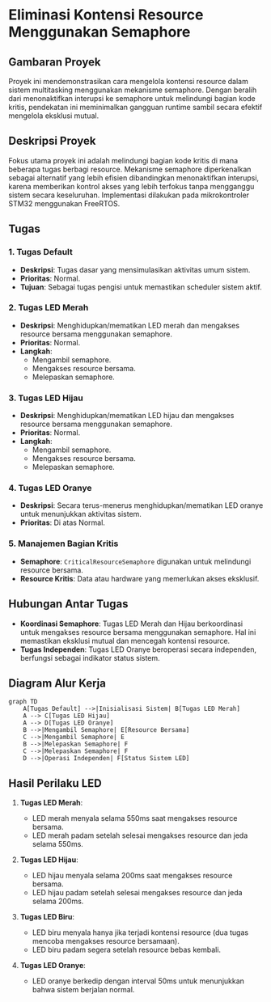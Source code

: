 # Eliminasi Kontensi Resource Menggunakan Semaphore

## Gambaran Proyek

Proyek ini mendemonstrasikan cara mengelola kontensi resource dalam sistem multitasking menggunakan mekanisme semaphore. Dengan beralih dari menonaktifkan interupsi ke semaphore untuk melindungi bagian kode kritis, pendekatan ini meminimalkan gangguan runtime sambil secara efektif mengelola eksklusi mutual.

## Deskripsi Proyek

Fokus utama proyek ini adalah melindungi bagian kode kritis di mana beberapa tugas berbagi resource. Mekanisme semaphore diperkenalkan sebagai alternatif yang lebih efisien dibandingkan menonaktifkan interupsi, karena memberikan kontrol akses yang lebih terfokus tanpa mengganggu sistem secara keseluruhan. Implementasi dilakukan pada mikrokontroler STM32 menggunakan FreeRTOS.

## Tugas

### 1. **Tugas Default**
   - **Deskripsi**: Tugas dasar yang mensimulasikan aktivitas umum sistem.
   - **Prioritas**: Normal.
   - **Tujuan**: Sebagai tugas pengisi untuk memastikan scheduler sistem aktif.

### 2. **Tugas LED Merah**
   - **Deskripsi**: Menghidupkan/mematikan LED merah dan mengakses resource bersama menggunakan semaphore.
   - **Prioritas**: Normal.
   - **Langkah**:
     - Mengambil semaphore.
     - Mengakses resource bersama.
     - Melepaskan semaphore.

### 3. **Tugas LED Hijau**
   - **Deskripsi**: Menghidupkan/mematikan LED hijau dan mengakses resource bersama menggunakan semaphore.
   - **Prioritas**: Normal.
   - **Langkah**:
     - Mengambil semaphore.
     - Mengakses resource bersama.
     - Melepaskan semaphore.

### 4. **Tugas LED Oranye**
   - **Deskripsi**: Secara terus-menerus menghidupkan/mematikan LED oranye untuk menunjukkan aktivitas sistem.
   - **Prioritas**: Di atas Normal.

### 5. **Manajemen Bagian Kritis**
   - **Semaphore**: `CriticalResourceSemaphore` digunakan untuk melindungi resource bersama.
   - **Resource Kritis**: Data atau hardware yang memerlukan akses eksklusif.

## Hubungan Antar Tugas

- **Koordinasi Semaphore**: Tugas LED Merah dan Hijau berkoordinasi untuk mengakses resource bersama menggunakan semaphore. Hal ini memastikan eksklusi mutual dan mencegah kontensi resource.
- **Tugas Independen**: Tugas LED Oranye beroperasi secara independen, berfungsi sebagai indikator status sistem.

## Diagram Alur Kerja

```mermaid
graph TD
    A[Tugas Default] -->|Inisialisasi Sistem| B[Tugas LED Merah]
    A --> C[Tugas LED Hijau]
    A --> D[Tugas LED Oranye]
    B -->|Mengambil Semaphore| E[Resource Bersama]
    C -->|Mengambil Semaphore| E
    B -->|Melepaskan Semaphore| F
    C -->|Melepaskan Semaphore| F
    D -->|Operasi Independen| F[Status Sistem LED]
```
## Hasil Perilaku LED

1. **Tugas LED Merah**:
   - LED merah menyala selama 550ms saat mengakses resource bersama.
   - LED merah padam setelah selesai mengakses resource dan jeda selama 550ms.

2. **Tugas LED Hijau**:
   - LED hijau menyala selama 200ms saat mengakses resource bersama.
   - LED hijau padam setelah selesai mengakses resource dan jeda selama 200ms.

3. **Tugas LED Biru**:
   - LED biru menyala hanya jika terjadi kontensi resource (dua tugas mencoba mengakses resource bersamaan).
   - LED biru padam segera setelah resource bebas kembali.

4. **Tugas LED Oranye**:
   - LED oranye berkedip dengan interval 50ms untuk menunjukkan bahwa sistem berjalan normal.

